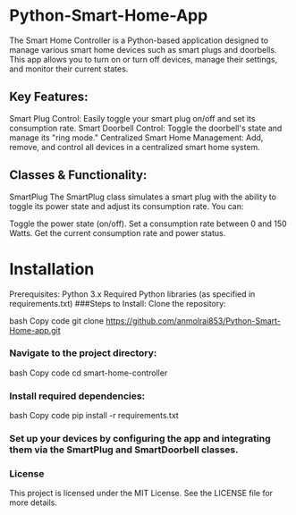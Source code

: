 # Python-Smart-Home-App

The Smart Home Controller is a Python-based application designed to manage various smart home devices such as smart plugs and doorbells. This app allows you to turn on or turn off devices, manage their settings, and monitor their current states.

## Key Features:
Smart Plug Control: Easily toggle your smart plug on/off and set its consumption rate.
Smart Doorbell Control: Toggle the doorbell's state and manage its "ring mode."
Centralized Smart Home Management: Add, remove, and control all devices in a centralized smart home system.

## Classes & Functionality:
SmartPlug
The SmartPlug class simulates a smart plug with the ability to toggle its power state and adjust its consumption rate. You can:

Toggle the power state (on/off).
Set a consumption rate between 0 and 150 Watts.
Get the current consumption rate and power status.


# Installation
Prerequisites:
Python 3.x
Required Python libraries (as specified in requirements.txt)
###Steps to Install:
Clone the repository:

bash
Copy code
git clone https://github.com/anmolrai853/Python-Smart-Home-app.git
### Navigate to the project directory:

bash
Copy code
cd smart-home-controller
### Install required dependencies:

bash
Copy code
pip install -r requirements.txt
### Set up your devices by configuring the app and integrating them via the SmartPlug and SmartDoorbell classes.

### License
This project is licensed under the MIT License. See the LICENSE file for more details.


